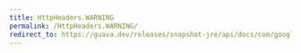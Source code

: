 ```yaml
---
title: HttpHeaders.WARNING
permalink: /HttpHeaders.WARNING/
redirect_to: https://guava.dev/releases/snapshot-jre/api/docs/com/google/common/net/HttpHeaders.html#WARNING
---
```

